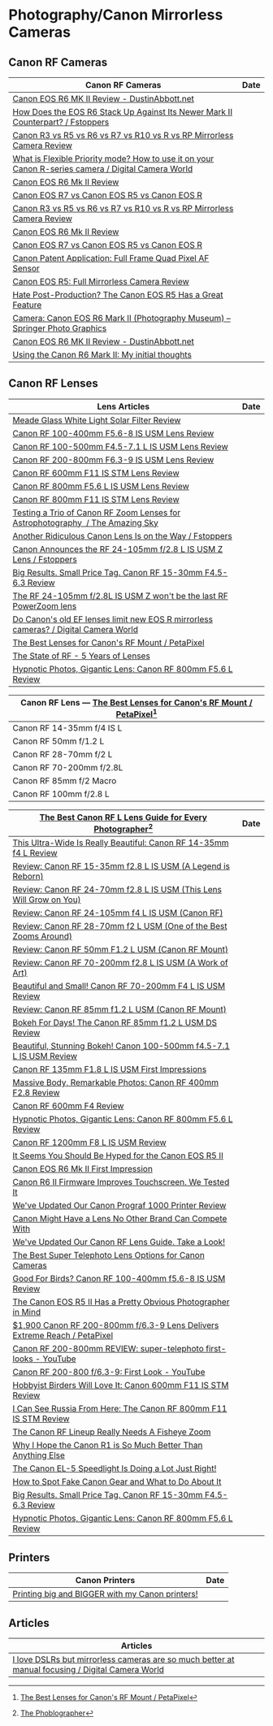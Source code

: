 # Photography/Canon Mirrorless Cameras

## Canon RF Cameras

| Canon RF Cameras | Date |
|---|---|
| [Canon EOS R6 MK II Review - DustinAbbott\.net](https://dustinabbott.net/2023/04/canon-eos-r6-mk-ii-review/ ) |
| [How Does the EOS R6 Stack Up Against Its Newer Mark II Counterpart? / Fstoppers](https://fstoppers.com/reviews/how-does-eos-r6-stack-against-its-newer-mark-ii-counterpart-649727 ) |
| [Canon R3 vs R5 vs R6 vs R7 vs R10 vs R vs RP Mirrorless Camera Review](https://www.breatheyourpassion.com/blog/CanonRReviews ) |
| [What is Flexible Priority mode? How to use it on your Canon R-series camera / Digital Camera World](https://www.digitalcameraworld.com/tutorials/what-is-flexible-priority-mode-how-to-use-it-on-your-canon-r-series-camera ) |
| [Canon EOS R6 Mk II Review](https://www.thephoblographer.com/2023/02/03/canon-eos-r6-mk-ii-review/ ) |
| [Canon EOS R7 vs Canon EOS R5 vs Canon EOS R](https://www.thephoblographer.com/2022/07/21/canon-eos-r7-vs-canon-eos-r5-vs-canon-eos-r-how-do-they-compare/ ) |
| [Canon R3 vs R5 vs R6 vs R7 vs R10 vs R vs RP Mirrorless Camera Review](https://www.breatheyourpassion.com/blog/CanonRReviews ) |
| [Canon EOS R6 Mk II Review](https://www.thephoblographer.com/2023/02/03/canon-eos-r6-mk-ii-review/ ) |
| [Canon EOS R7 vs Canon EOS R5 vs Canon EOS R](https://www.thephoblographer.com/2022/07/21/canon-eos-r7-vs-canon-eos-r5-vs-canon-eos-r-how-do-they-compare/ ) |
| [Canon Patent Application: Full Frame Quad Pixel AF Sensor](https://www.canonrumors.com/canon-patent-application-full-frame-quad-pixel-sensor/ ) |
| [Canon EOS R5: Full Mirrorless Camera Review](https://www.learnphotographyskills.com/canon-eos-r5-full-review/ ) |
| [Hate Post-Production? The Canon EOS R5 Has a Great Feature](https://www.thephoblographer.com/2023/11/29/hate-post-production-the-canon-eos-r5-has-a-great-new-feature/ ) |
| [Camera: Canon EOS R6 Mark II (Photography Museum) – Springer Photo Graphics](https://springerphotographics.com/2023/03/06/camera-canon-eos-r6-mark-ii-photography-museum/ ) |
| [Canon EOS R6 MK II Review - DustinAbbott\.net](https://dustinabbott.net/2023/04/canon-eos-r6-mk-ii-review/ ) |
| [Using the Canon R6 Mark II: My initial thoughts](https://blog.jeffcable.com/2023/04/using-canon-r6-mark-ii-my-initial.html ) |

## Canon RF Lenses

| Lens Articles | Date |
|---|---|
| [Meade Glass White Light Solar Filter Review](https://www.the-digital-picture.com/Reviews/Meade-White-Light-Solar-Filter.aspx ) |
| [Canon RF 100-400mm F5.6-8 IS USM Lens Review](https://www.the-digital-picture.com/Reviews/Canon-RF-100-400mm-F5.6-8-IS-USM-Lens.aspx ) |
| [Canon RF 100-500mm F4.5-7.1 L IS USM Lens Review](https://www.the-digital-picture.com/Reviews/Canon-RF-100-500mm-F4.5-7.1-L-IS-USM-Lens.aspx ) |
| [Canon RF 200-800mm F6.3-9 IS USM Lens Review](https://www.the-digital-picture.com/Reviews/Canon-RF-200-800mm-F6-3-9-IS-USM-Lens.aspx ) |
| [Canon RF 600mm F11 IS STM Lens Review](https://www.the-digital-picture.com/Reviews/Canon-RF-600mm-F11-IS-STM-Lens.aspx ) |
| [Canon RF 800mm F5.6 L IS USM Lens Review](https://www.the-digital-picture.com/Reviews/Canon-RF-800mm-F5-6-L-IS-USM-Lens.aspx ) |
| [Canon RF 800mm F11 IS STM Lens Review](https://www.the-digital-picture.com/Reviews/Canon-RF-800mm-F11-IS-STM-Lens.aspx ) |
| [Testing a Trio of Canon RF Zoom Lenses for Astrophotography  / The Amazing Sky](https://amazingsky.net/2022/09/20/testing-a-trio-of-canon-rf-zoom-lenses-for-astrophotography/ ) |
| [Another Ridiculous Canon Lens Is on the Way / Fstoppers](https://fstoppers.com/gear/another-ridiculous-canon-lens-way-633152 ) |
| [Canon Announces the RF 24-105mm f/2.8 L IS USM Z Lens / Fstoppers](https://fstoppers.com/gear/canon-announces-rf-24-105mm-f28-l-usm-z-lens-647035 ) |
| [Big Results. Small Price Tag. Canon RF 15-30mm F4.5-6.3 Review](https://www.thephoblographer.com/2023/01/20/big-results-small-price-tag-canon-rf-15-30mm-f4-5-6-3-review/ ) |
| [The RF 24-105mm f/2.8L IS USM Z won't be the last RF PowerZoom lens](https://www.canonrumors.com/the-rf-24-105mm-f-2-8l-is-usm-z-wont-be-the-last-rf-powerzoom-lens/ ) |
| [Do Canon's old EF lenses limit new EOS R mirrorless cameras? / Digital Camera World](https://www.digitalcameraworld.com/tutorials/do-canons-old-ef-lenses-limit-new-mirrorless-eos-r-series-cameras ) |
| [The Best Lenses for Canon's RF Mount / PetaPixel](https://petapixel.com/best-canon-rf-lenses/ ) |
| [The State of RF - 5 Years of Lenses](https://www.canonrumors.com/the-state-of-the-rf-lenses-5-years-in/ ) |
| [Hypnotic Photos, Gigantic Lens: Canon RF 800mm F5.6 L Review](https://www.thephoblographer.com/2022/08/11/canon-rf-800mm-f5-6-review/ ) |

| Canon RF Lens — [The Best Lenses for Canon's RF Mount / PetaPixel](https://petapixel.com/best-canon-rf-lenses/ )[^11] |
|----|
| Canon RF 14-35mm f/4 IS L |
| Canon RF 50mm f/1.2 L |
| Canon RF 28-70mm f/2 L |
| Canon RF 70-200mm f/2.8L |
| Canon RF 85mm f/2 Macro |
| Canon RF 100mm f/2.8 L |

[^11]: [The Best Lenses for Canon's RF Mount / PetaPixel](https://petapixel.com/best-canon-rf-lenses/ )

| [The Best Canon RF L Lens Guide for Every Photographer](https://www.thephoblographer.com/2022/11/30/the-best-canon-rf-l-lens-guide-for-every-photographer/ )[^21] | Date |
|----|---|
| [This Ultra-Wide Is Really Beautiful: Canon RF 14-35mm f4 L Review](https://www.thephoblographer.com/2021/10/28/canon-rf-14-35mm-f4-l-review/ ) |
| [Review: Canon RF 15-35mm f2.8 L IS USM (A Legend is Reborn)](https://www.thephoblographer.com/2020/03/16/review-canon-rf-15-35mm-f2-8-l-is-usm-a-legend-is-reborn/ ) |
| [Review: Canon RF 24-70mm f2.8 L IS USM (This Lens Will Grow on You)](https://www.thephoblographer.com/2019/11/25/review-canon-rf-24-70mm-f2-8-l-is-usm-this-lens-will-grow-on-you/ ) |
| [Review: Canon RF 24-105mm f4 L IS USM (Canon RF)](https://www.thephoblographer.com/2018/11/28/review-canon-rf-24-105mm-f4-l-is-usm-canon-rf/ ) |
| [Review: Canon RF 28-70mm f2 L USM (One of the Best Zooms Around)](https://www.thephoblographer.com/2019/11/25/review-canon-rf-28-70mm-f2-l-usm-one-of-the-best-zooms-around/ ) |
| [Review: Canon RF 50mm F1.2 L USM (Canon RF Mount)](https://www.thephoblographer.com/2018/09/25/review-canon-rf-50mm-f1-2-l-usm-canon-rf-mount/ ) |
| [Review: Canon RF 70-200mm f2.8 L IS USM (A Work of Art)](https://www.thephoblographer.com/2020/02/20/review-canon-rf-70-200mm-f2-8-l-is-usm-a-work-of-art/ ) |
| [Beautiful and Small! Canon RF 70-200mm F4 L IS USM Review](https://www.thephoblographer.com/2021/06/16/beautiful-and-small-canon-rf-70-200mm-f4-l-is-usm-review/ ) |
| [Review: Canon RF 85mm f1.2 L USM (Canon RF Mount)](https://www.thephoblographer.com/2019/11/20/review-canon-rf-85mm-f1-2-l-usm-canon-rf-mount/ ) |
| [Bokeh For Days! The Canon RF 85mm f1.2 L USM DS Review](https://www.thephoblographer.com/2020/04/15/bokeh-for-days-the-canon-rf-85mm-f1-2-l-usm-ds-review/ ) |
| [Beautiful, Stunning Bokeh! Canon 100-500mm f4.5-7.1 L IS USM Review](https://www.thephoblographer.com/2020/11/19/beautiful-stunning-bokeh-canon-100-500mm-f4-5-7-1-l-is-usm-review/ ) |
| [Canon RF 135mm F1.8 L IS USM First Impressions](https://www.thephoblographer.com/2022/11/02/beautiful-bokeh-swirls-canon-rf-135mm-f1-8-l-is-usm-first-impressions/ ) |
| [Massive Body, Remarkable Photos: Canon RF 400mm F2.8 Review](https://www.thephoblographer.com/2022/04/06/canon-rf-400mm-f2-8-review/ ) |
| [Canon RF 600mm F4 Review](https://www.thephoblographer.com/2022/04/08/this-is-what-13k-luxury-really-looks-like-canon-rf-600mm-f4-review/ ) |
| [Hypnotic Photos, Gigantic Lens: Canon RF 800mm F5.6 L Review](https://www.thephoblographer.com/2022/08/11/canon-rf-800mm-f5-6-review/ ) |
| [Canon RF 1200mm F8 L IS USM Review](https://www.thephoblographer.com/2022/11/10/a-beautiful-monster-canon-rf-1200mm-f8-l-review/ ) |
| [It Seems You Should Be Hyped for the Canon EOS R5 II](https://www.thephoblographer.com/2023/09/08/it-seems-you-should-be-hyped-for-the-canon-eos-r5-ii/ ) |
| [Canon EOS R6 Mk II First Impression](https://www.thephoblographer.com/2022/11/02/the-one-for-you-canon-eos-r6-mk-ii-first-impressions/ ) |
| [Canon R6 II Firmware Improves Touchscreen. We Tested It](https://www.thephoblographer.com/2023/08/25/canon-r6-ii-firmware-update-1-point-1-point-2/ ) |
| [We've Updated Our Canon Prograf 1000 Printer Review](https://www.thephoblographer.com/2023/07/11/weve-updated-our-canon-prograf-1000-printer-review/ ) |
| [Canon Might Have a Lens No Other Brand Can Compete With](https://www.thephoblographer.com/2023/11/01/canon-might-have-a-lens-no-other-brand-can-compete-with/ ) |
| [We've Updated Our Canon RF Lens Guide. Take a Look!](https://www.thephoblographer.com/2022/12/06/weve-updated-our-canon-rf-lens-guide-take-a-look/ ) |
| [The Best Super Telephoto Lens Options for Canon Cameras](https://www.thephoblographer.com/2022/10/04/the-best-super-telephoto-lens-options-for-canon-cameras/ ) |
| [Good For Birds? Canon RF 100-400mm f5.6-8 IS USM Review](https://www.thephoblographer.com/2021/12/06/good-for-birds-canon-rf-100-400mm-f5-6-8-is-usm-review/ ) |
| [The Canon EOS R5 II Has a Pretty Obvious Photographer in Mind](https://www.thephoblographer.com/?p=213456 ) |
| [$1,900 Canon RF 200-800mm f/6.3-9 Lens Delivers Extreme Reach / PetaPixel](https://petapixel.com/2023/11/01/1900-canon-rf-200-800mm-f-6-3-9-lens-delivers-extreme-reach/ ) |
| [Canon RF 200-800mm REVIEW: super-telephoto first-looks - YouTube](https://www.youtube.com/watch?v=dJi_wYxLV64 ) |
| [Canon RF 200-800 f/6.3-9: First Look - YouTube](https://www.youtube.com/watch?v=fmtH2HlOOuk ) |
| [Hobbyist Birders Will Love It: Canon 600mm F11 IS STM Review](https://www.thephoblographer.com/2020/10/26/hobbyist-birders-will-love-it-canon-600mm-f11-is-stm-review/ ) |
| [I Can See Russia From Here: The Canon RF 800mm F11 IS STM Review](https://www.thephoblographer.com/2020/10/01/i-can-see-russia-from-here-the-canon-800mm-f11-is-stm-review/ ) |
| [The Canon RF Lineup Really Needs A Fisheye Zoom](https://www.thephoblographer.com/2023/10/07/the-canon-rf-lineup-really-needs-a-fisheye-zoom/ ) |
| [Why I Hope the Canon R1 is So Much Better Than Anything Else](https://www.thephoblographer.com/2023/08/20/why-i-hope-the-canon-r1-is-so-much-better-than-anything-else/ ) |
| [The Canon EL-5 Speedlight Is Doing a Lot Just Right!](https://www.thephoblographer.com/2022/11/02/the-canon-el-5-speedlight-is-doing-a-lot-just-right/ ) |
| [How to Spot Fake Canon Gear and What to Do About It](https://www.thephoblographer.com/2023/05/26/fake-cano0pp-gear/ ) |
| [Big Results. Small Price Tag. Canon RF 15-30mm F4.5-6.3 Review](https://www.thephoblographer.com/2023/01/20/big-results-small-price-tag-canon-rf-15-30mm-f4-5-6-3-review/ ) |
| [Hypnotic Photos, Gigantic Lens: Canon RF 800mm F5.6 L Review](https://www.thephoblographer.com/2022/08/11/canon-rf-800mm-f5-6-review/ ) |

[^21]: [The Phoblographer](https://www.thephoblographer.com/)

## Printers

| Canon Printers | Date |
|---|---|
| [Printing big and BIGGER with my Canon printers!](https://blog.jeffcable.com/2023/06/printing-big-and-bigger-with-my-canon.html ) |

## Articles

| Articles |
|---|
| [I love DSLRs but mirrorless cameras are so much better at manual focusing / Digital Camera World](https://www.digitalcameraworld.com/news/i-love-dslrs-but-mirrorless-cameras-are-so-much-better-at-manual-focusing ) |
